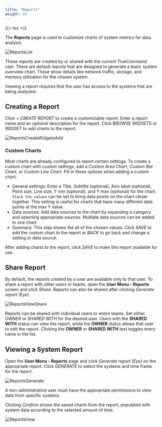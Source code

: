 ```yaml
---
title: "Reports"
weight: 20
---
```


{{< toc >}}

The **Reports** page is used to customize charts of system metrics for data analysis.

![ReportsList](/images/TrueCommand/1.2/ReportsList.png "Reports List")

These reports are created by or shared with the current TrueCommand user.
There are default reports that are designed to generate a basic system overview chart.
These show details like network traffic, storage, and memory utilization for the chosen system.

Viewing a report requires that the user has access to the systems that are being analyzed.

## Creating a Report

Click *+ CREATE REPORT* to create a customizable report.
Enter a report name and an optional description for the report.
Click BROWSE WIDGETS or WIDGET to add charts to the report.

![ReportsCreateWidgetsAdd](/images/TrueCommand/1.2/ReportsCreateWidgetsAdd.png "Adding widgets to a new report")

### Custom Charts

Most charts are already configured to report certain settings.
To create a custom chart with custom settings, add a *Custom Area Chart*, *Custom Bar Chart*, or *Custom Line Chart*.
Fill in these options when adding a custom chart:

* General settings: Enter a Title, Subtitle (optional), Axis label (optional), Point size, Line size, Y min (optional), and Y max (optional) for the chart.
  `Stack the values` can be set to bring data points on the chart closer together.
  This setting is useful for charts that have many different data points at the max Y value.
* Data sources: Add data sources to the chart by expanding a category and selecting appropriate sources.
  Multiple data sources can be added to one chart.
* Summary: This step shows the all of the chosen values.
  Click *SAVE* to add the custom chart to the report or *BACK* to go back and change a setting or data source.

After adding charts to the report, click *SAVE* to make this report available for use.

## Share Report

By default, the reports created by a user are available only to that user.
To share a report with other users or teams, open the **User Menu ‣ Reports** screen and click *Share*.
Reports can also be shared after clicking *Generate report (Eye)*.

![ReportsViewShare](/images/TrueCommand/1.2/ReportsViewShare.png "Sharing a report")

Reports can be shared with individual users or entire teams.
Set either *OWNER* or *SHARED WITH* for the desired user.
Users with the **SHARED WITH** status can view the report, while the **OWNER** status allows that user to edit the report.
Clicking the **OWNER** or **SHARED WITH** text toggles every name in the list.

## Viewing a System Report

Open the **User Menu ‣ Reports** page and click *Generate report (Eye)* on the appropriate report.
Click *GENERATE* to select the systems and time frame for the report.

![ReportsGenerate](/images/TrueCommand/1.2/ReportsGenerate.png "Choosing a report time frame")

A non-administrative user must have the appropriate permissions to view data from specific systems.

Clicking *Confirm* shows the saved charts from the report, populated with system data according to the selected amount of time.

![ReportsView](/images/TrueCommand/1.2/ReportsView.png "Generated report")
